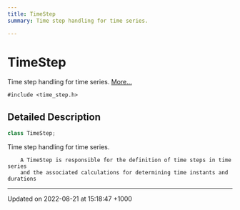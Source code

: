 ```yaml
---
title: TimeStep
summary: Time step handling for time series. 

---
```


# TimeStep



Time step handling for time series.  [More...](#detailed-description)


`#include <time_step.h>`

## Detailed Description

```cpp
class TimeStep;
```

Time step handling for time series. 



```
    A TimeStep is responsible for the definition of time steps in time series 
    and the associated calculations for determining time instants and durations
```

-------------------------------

Updated on 2022-08-21 at 15:18:47 +1000